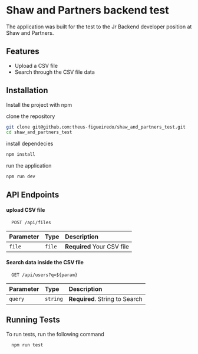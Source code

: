 
# Shaw and Partners backend test


The application was built for the test to the Jr Backend developer position at Shaw and Partners.
## Features

- Upload a CSV file
- Search through the CSV file data



## Installation

Install the project with npm

clone the repository

```bash
git clone git@github.com:theus-figueiredo/shaw_and_partners_test.git
cd shaw_and_partners_test
```

install dependecies
```bash
npm install
```

run the application
```bash
npm run dev
```



## API Endpoints

#### upload CSV file

```http
  POST /api/files
```

| Parameter | Type     | Description                |
| :-------- | :------- | :------------------------- |
| `file`    | `file`   | **Required** Your CSV file |

#### Search data inside the CSV file

```http
  GET /api/users?q=${param}
```

| Parameter | Type     | Description                       |
| :-------- | :------- | :-------------------------------- |
| `query`   | `string` | **Required**. String to Search    |


## Running Tests

To run tests, run the following command

```bash
  npm run test
```

